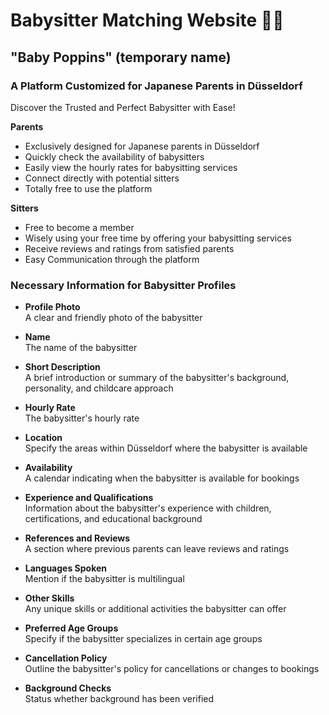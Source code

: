# Babysitter Matching Website 👶🍼
## "Baby Poppins" (temporary name)

### A Platform Customized for Japanese Parents in Düsseldorf
Discover the Trusted and Perfect Babysitter with Ease!  

**Parents**
- Exclusively designed for Japanese parents in Düsseldorf
- Quickly check the availability of babysitters
- Easily view the hourly rates for babysitting services
- Connect directly with potential sitters
- Totally free to use the platform


**Sitters**
- Free to become a member
- Wisely using your free time by offering your babysitting services
- Receive reviews and ratings from satisfied parents
- Easy Communication through the platform


### Necessary Information for Babysitter Profiles

- **Profile Photo**  
A clear and friendly photo of the babysitter

- **Name**  
The name of the babysitter

- **Short Description**  
A brief introduction or summary of the babysitter's background, personality, and childcare approach

- **Hourly Rate**  
The babysitter's hourly rate

- **Location**  
Specify the areas within Düsseldorf where the babysitter is available

- **Availability**  
A calendar indicating when the babysitter is available for bookings

- **Experience and Qualifications**  
Information about the babysitter's experience with children, certifications, and educational background

- **References and Reviews**  
A section where previous parents can leave reviews and ratings

- **Languages Spoken**  
Mention if the babysitter is multilingual

- **Other Skills**  
Any unique skills or additional activities the babysitter can offer

- **Preferred Age Groups**  
Specify if the babysitter specializes in certain age groups

- **Cancellation Policy**  
Outline the babysitter's policy for cancellations or changes to bookings

- **Background Checks**  
Status whether background has been verified